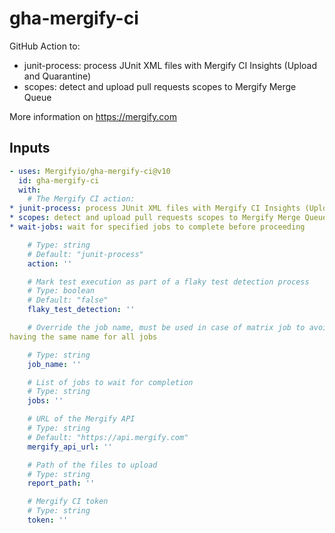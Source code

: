 # gha-mergify-ci

GitHub Action to:

* junit-process: process JUnit XML files with Mergify CI Insights (Upload and Quarantine)
* scopes: detect and upload pull requests scopes to Mergify Merge Queue

More information on https://mergify.com

## Inputs

<!-- AUTO-DOC-INPUT:START - Do not remove or modify this section -->
```yaml
- uses: Mergifyio/gha-mergify-ci@v10
  id: gha-mergify-ci
  with:
    # The Mergify CI action:
* junit-process: process JUnit XML files with Mergify CI Insights (Upload and Quarantine)
* scopes: detect and upload pull requests scopes to Mergify Merge Queue
* wait-jobs: wait for specified jobs to complete before proceeding

    # Type: string
    # Default: "junit-process"
    action: ''

    # Mark test execution as part of a flaky test detection process
    # Type: boolean
    # Default: "false"
    flaky_test_detection: ''

    # Override the job name, must be used in case of matrix job to avoid
having the same name for all jobs

    # Type: string
    job_name: ''

    # List of jobs to wait for completion
    # Type: string
    jobs: ''

    # URL of the Mergify API
    # Type: string
    # Default: "https://api.mergify.com"
    mergify_api_url: ''

    # Path of the files to upload
    # Type: string
    report_path: ''

    # Mergify CI token
    # Type: string
    token: ''

```
<!-- AUTO-DOC-INPUT:END --> 
